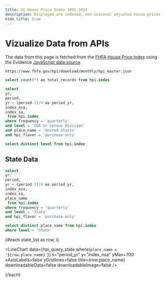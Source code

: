 ```yaml
---
title: US House Price Index 1991-2024
description: Displayed are indexed, non-seasonal adjusted house prices for the US and each state.
hide_title: true
---
```


# Vizualize Data from APIs

The data from this page is fetched from the [FHFA House Price Index](https://www.fhfa.gov/hpi/download/monthly/hpi_master.json) using the Evidence [JavaScript data source](https://docs.evidence.dev/core-concepts/data-sources/#javascript).

```code
https://www.fhfa.gov/hpi/download/monthly/hpi_master.json
```

```sql total_records
select count(*) as total_records from hpi.index
```

<BigValue
  data={total_records}
  value="total_records"
/>

```sql hpi_query
select 
yr,
period,
yr + (period-1)/4 as period_yr,
index_nsa,
index_sa,
 from hpi.index
where frequency = 'quarterly'
and level = 'USA or Census Division'
and place_name = 'United States'
and hpi_flavor = 'purchase-only'
```

```sql hpi_query_levels
select distinct level from hpi.index
```

<LineChart 
  data={hpi_query} 
  y="index_nsa" 
  x="period_yr" 
  sort=false 
  title="US House Prices, Index 1991 = 100"
/>

## State Data
```sql hpi_query_state
select 
yr,
period,
yr + (period-1)/4 as period_yr,
index_nsa,
index_sa,
place_name
 from hpi.index
where frequency = 'quarterly'
and level = 'State'
and hpi_flavor = 'purchase-only'
```

```sql state_list
select distinct place_name from hpi.index
where level = 'State'
```


<Grid cols=4>
{#each state_list as row, i}

<LineChart
  data={hpi_query_state.where(`place_name = '${row.place_name}'`)}
  x="period_yr"
  y="index_nsa"
  yMax=700
  xAxisLabels=false
  yGridlines=false
  title={row.place_name}
  downloadableData=false
  downloadableImage=false
/>

{/each}
</Grid>



